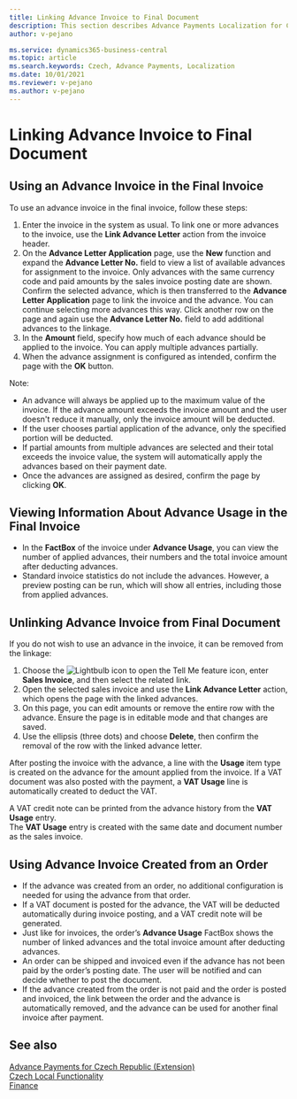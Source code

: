 ```yaml
---
title: Linking Advance Invoice to Final Document
description: This section describes Advance Payments Localization for Czech extension functionality.
author: v-pejano

ms.service: dynamics365-business-central
ms.topic: article
ms.search.keywords: Czech, Advance Payments, Localization
ms.date: 10/01/2021
ms.reviewer: v-pejano
ms.author: v-pejano
---
```


# Linking Advance Invoice to Final Document

## Using an Advance Invoice in the Final Invoice

To use an advance invoice in the final invoice, follow these steps:

1. Enter the invoice in the system as usual. To link one or more advances to the invoice, use the **Link Advance Letter** action from the invoice header.
2. On the **Advance Letter Application** page, use the **New** function and expand the **Advance Letter No.** field to view a list of available advances for assignment to the invoice. Only advances with the same currency code and paid amounts by the sales invoice posting date are shown. Confirm the selected advance, which is then transferred to the **Advance Letter Application** page to link the invoice and the advance.
You can continue selecting more advances this way. Click another row on the page and again use the **Advance Letter No.** field to add additional advances to the linkage.
3. In the **Amount** field, specify how much of each advance should be applied to the invoice. You can apply multiple advances partially.
4. When the advance assignment is configured as intended, confirm the page with the **OK** button.

Note:

- An advance will always be applied up to the maximum value of the invoice. If the advance amount exceeds the invoice amount and the user doesn't reduce it manually, only the invoice amount will be deducted.
- If the user chooses partial application of the advance, only the specified portion will be deducted.
- If partial amounts from multiple advances are selected and their total exceeds the invoice value, the system will automatically apply the advances based on their payment date.
- Once the advances are assigned as desired, confirm the page by clicking **OK**.

## Viewing Information About Advance Usage in the Final Invoice

- In the **FactBox** of the invoice under **Advance Usage**, you can view the number of applied advances, their numbers and the total invoice amount after deducting advances.
- Standard invoice statistics do not include the advances. However, a preview posting can be run, which will show all entries, including those from applied advances.

## Unlinking Advance Invoice from Final Document

If you do not wish to use an advance in the invoice, it can be removed from the linkage:

1. Choose the ![Lightbulb icon to open the Tell Me feature](../../media/ui-search/search_small.png "Tell me what you want to do") icon, enter **Sales Invoice**, and then select the related link.
2. Open the selected sales invoice and use the **Link Advance Letter** action, which opens the page with the linked advances.
3. On this page, you can edit amounts or remove the entire row with the advance. Ensure the page is in editable mode and that changes are saved.
4. Use the ellipsis (three dots) and choose **Delete**, then confirm the removal of the row with the linked advance letter.

After posting the invoice with the advance, a line with the **Usage** item type is created on the advance for the amount applied from the invoice. If a VAT document was also posted with the payment, a **VAT Usage** line is automatically created to deduct the VAT.

A VAT credit note can be printed from the advance history from the **VAT Usage** entry.  
The **VAT Usage** entry is created with the same date and document number as the sales invoice.

## Using Advance Invoice Created from an Order

- If the advance was created from an order, no additional configuration is needed for using the advance from that order.
- If a VAT document is posted for the advance, the VAT will be deducted automatically during invoice posting, and a VAT credit note will be generated.
- Just like for invoices, the order’s **Advance Usage** FactBox shows the number of linked advances and the total invoice amount after deducting advances.
- An order can be shipped and invoiced even if the advance has not been paid by the order’s posting date. The user will be notified and can decide whether to post the document.
- If the advance created from the order is not paid and the order is posted and invoiced, the link between the order and the advance is automatically removed, and the advance can be used for another final invoice after payment.

## See also

[Advance Payments for Czech Republic (Extension)](ui-extensions-advance-payments-localization-cz.md)  
[Czech Local Functionality](czech-local-functionality.md)  
[Finance](../../finance.md)
